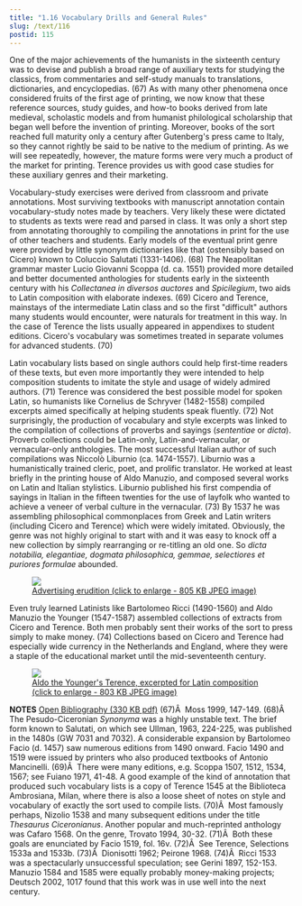 ```yaml
---
title: "1.16 Vocabulary Drills and General Rules"
slug: /text/116
postid: 115
---
```

One of the major achievements of the humanists in the sixteenth century was to devise and publish a broad range of auxiliary texts for studying the classics, from commentaries and self-study manuals to translations, dictionaries, and encyclopedias. (67) As with many other phenomena once considered fruits of the first age of printing, we now know that these reference sources, study guides, and how-to books derived from late medieval, scholastic models and from humanist philological scholarship that began well before the invention of printing. Moreover, books of the sort reached full maturity only a century after Gutenberg's press came to Italy, so they cannot rightly be said to be native to the medium of printing. As we will see repeatedly, however, the mature forms were very much a product of the market for printing. Terence provides us with good case studies for these auxiliary genres and their marketing.

Vocabulary-study exercises were derived from classroom and private annotations. Most surviving textbooks with manuscript annotation contain vocabulary-study notes made by teachers. Very likely these were dictated to students as texts were read and parsed in class. It was only a short step from annotating thoroughly to compiling the annotations in print for the use of other teachers and students. Early models of the eventual print genre were provided by little synonym dictionaries like that (ostensibly based on Cicero) known to Coluccio Salutati (1331-1406). (68) The Neapolitan grammar master Lucio Giovanni Scoppa (d. ca. 1551) provided more detailed and better documented anthologies for students early in the sixteenth century with his <em>Collectanea in diversos auctores</em> and <em>Spicilegium</em>, two aids to Latin composition with elaborate indexes. (69) Cicero and Terence, mainstays of the intermediate Latin class and so the first "difficult" authors many students would encounter, were naturals for treatment in this way. In the case of Terence the lists usually appeared in appendixes to student editions. Cicero's vocabulary was sometimes treated in separate volumes for advanced students. (70)

Latin vocabulary lists based on single authors could help first-time readers of these texts, but even more importantly they were intended to help composition students to imitate the style and usage of widely admired authors. (71) Terence was considered the best possible model for spoken Latin, so humanists like Cornelius de Schryver (1482-1558) compiled excerpts aimed specifically at helping students speak fluently. (72) Not surprisingly, the production of vocabulary and style excerpts was linked to the compilation of collections of proverbs and sayings (<em>sententiae</em> or <em>dicta</em>). Proverb collections could be Latin-only, Latin-and-vernacular, or vernacular-only anthologies. The most successful Italian author of such compilations was Niccolò Liburnio (ca. 1474-1557). Liburnio was a humanistically trained cleric, poet, and prolific translator. He worked at least briefly in the printing house of Aldo Manuzio, and composed several works on Latin and Italian stylistics. Liburnio published his first compendia of sayings in Italian in the fifteen twenties for the use of layfolk who wanted to achieve a veneer of verbal culture in the vernacular. (73) By 1537 he was assembling philosophical commonplaces from Greek and Latin writers (including Cicero and Terence) which were widely imitated. Obviously, the genre was not highly original to start with and it was easy to knock off a new collection by simply rearranging or re-titling an old one. So <em>dicta notabilia, elegantiae, dogmata philosophica, gemmae, selectiores et puriores formulae</em> abounded.
<p style="text-align: center;"></p>


<figure class="mkdn-figure">
    <a href="/images_full/1.00_Chapter_One/HFS_098.01.jpg" class="mkdn-image-link">
    <img class="mkdn-image" src="/images_full/1.00_Chapter_One/HFS_098.01.jpg" />
    <figcaption class="mkdn-figcaption">Advertising erudition (click to enlarge - 805 KB JPEG image)</figcaption>
    </a>
</figure>

Even truly learned Latinists like Bartolomeo Ricci (1490-1560) and Aldo Manuzio the Younger (1547-1587) assembled collections of extracts from Cicero and Terence. Both men probably sent their works of the sort to press simply to make money. (74) Collections based on Cicero and Terence had especially wide currency in the Netherlands and England, where they were a staple of the educational market until the mid-seventeenth century.
<p style="text-align: center;"></p>


<figure class="mkdn-figure">
    <a href="/images_full/1.00_Chapter_One/HFS_103.01.jpg" class="mkdn-image-link">
    <img class="mkdn-image" src="/images_full/1.00_Chapter_One/HFS_103.01.jpg" />
    <figcaption class="mkdn-figcaption">Aldo the Younger's Terence, excerpted for Latin composition (click to enlarge - 803 KB JPEG image)</figcaption>
    </a>
</figure>

<strong>NOTES</strong>
<a href="http://www.humanismforsale.org/bibliography.pdf" target="new">Open Bibliography (330 KB pdf)</a>
(67)Â  Moss 1999, 147-149.
(68)Â  The Pesudo-Ciceronian <em>Synonyma</em> was a highly unstable text. The brief form known to Salutati, on which see Ullman, 1963, 224-225, was published in the 1480s (GW 7031 and 7032). A considerable expansion by Bartolomeo Facio (d. 1457) saw numerous editions from 1490 onward. Facio 1490 and 1519 were issued by printers who also produced textbooks of Antonio Mancinelli.
(69)Â  There were many editions, e.g. Scoppa 1507, 1512, 1534, 1567; see Fuiano 1971, 41-48. A good example of the kind of annotation that produced such vocabulary lists is a copy of Terence 1545 at the Biblioteca Ambrosiana, Milan, where there is also a loose sheet of notes on style and vocabulary of exactly the sort used to compile lists.
(70)Â  Most famously perhaps, Nizolio 1538 and many subsequent editions under the title <em>Thesaurus Ciceronianus</em>. Another popular and much-reprinted anthology was Cafaro 1568. On the genre, Trovato 1994, 30-32.
(71)Â  Both these goals are enunciated by Facio 1519, fol. 16v.
(72)Â  See Terence, Selections 1533a and 1533b.
(73)Â  Dionisotti 1962; Peirone 1968.
(74)Â  Ricci 1533 was a spectacularly unsuccessful speculation; see Gerini 1897, 152-153. Manuzio 1584 and 1585 were equally probably money-making projects; Deutsch 2002, 1017 found that this work was in use well into the next century.
